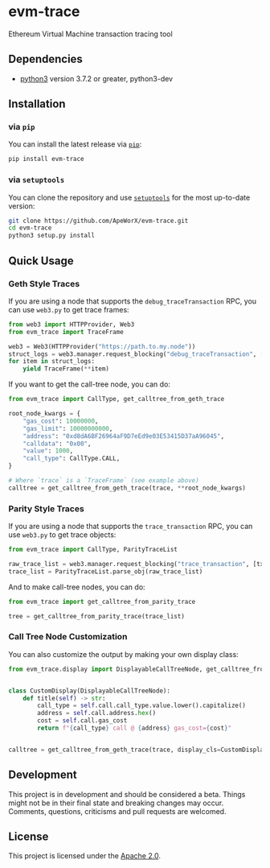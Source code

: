 # evm-trace

Ethereum Virtual Machine transaction tracing tool

## Dependencies

* [python3](https://www.python.org/downloads) version 3.7.2 or greater, python3-dev

## Installation

### via `pip`

You can install the latest release via [`pip`](https://pypi.org/project/pip/):

```bash
pip install evm-trace
```

### via `setuptools`

You can clone the repository and use [`setuptools`](https://github.com/pypa/setuptools) for the most up-to-date version:

```bash
git clone https://github.com/ApeWorX/evm-trace.git
cd evm-trace
python3 setup.py install
```

## Quick Usage

### Geth Style Traces

If you are using a node that supports the `debug_traceTransaction` RPC, you can use `web3.py` to get trace frames:

```python
from web3 import HTTPProvider, Web3
from evm_trace import TraceFrame

web3 = Web3(HTTPProvider("https://path.to.my.node"))
struct_logs = web3.manager.request_blocking("debug_traceTransaction", [txn_hash]).structLogs
for item in struct_logs:
    yield TraceFrame(**item)
```

If you want to get the call-tree node, you can do:

```python
from evm_trace import CallType, get_calltree_from_geth_trace

root_node_kwargs = {
    "gas_cost": 10000000,
    "gas_limit": 10000000000,
    "address": "0xd8dA6BF26964aF9D7eEd9e03E53415D37aA96045",
    "calldata": "0x00",
    "value": 1000,
    "call_type": CallType.CALL,
}

# Where `trace` is a `TraceFrame` (see example above)
calltree = get_calltree_from_geth_trace(trace, **root_node_kwargs)
```

### Parity Style Traces

If you are using a node that supports the `trace_transaction` RPC, you can use `web3.py` to get trace objects:

```python
from evm_trace import CallType, ParityTraceList

raw_trace_list = web3.manager.request_blocking("trace_transaction", [txn_hash])
trace_list = ParityTraceList.parse_obj(raw_trace_list)
```

And to make call-tree nodes, you can do:

```python
from evm_trace import get_calltree_from_parity_trace

tree = get_calltree_from_parity_trace(trace_list)
```

### Call Tree Node Customization

You can also customize the output by making your own display class:

```python
from evm_trace.display import DisplayableCallTreeNode, get_calltree_from_trace


class CustomDisplay(DisplayableCallTreeNode):
    def title(self) -> str:
        call_type = self.call.call_type.value.lower().capitalize()
        address = self.call.address.hex()
        cost = self.call.gas_cost
        return f"{call_type} call @ {address} gas_cost={cost}"


calltree = get_calltree_from_geth_trace(trace, display_cls=CustomDisplay)
```

## Development

This project is in development and should be considered a beta.
Things might not be in their final state and breaking changes may occur.
Comments, questions, criticisms and pull requests are welcomed.

## License

This project is licensed under the [Apache 2.0](LICENSE).
